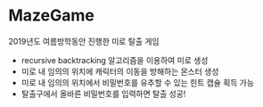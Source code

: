 # MazeGame
2019년도 여름방학동안 진행한 미로 탈출 게임

- recursive backtracking 알고리즘을 이용하여 미로 생성
- 미로 내 임의의 위치에 캐릭터의 이동을 방해하는 몬스터 생성
- 미로 내 임의의 위치에서 비밀번호를 유추할 수 있는 힌트 캡슐 획득 가능
- 탈출구에서 올바른 비밀번호를 입력하면 탈출 성공!
